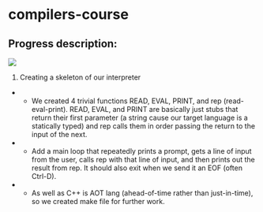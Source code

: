 # compilers-course
## Progress description: 

![](https://i.imgur.com/ak2QpVP.jpg)

1. Creating a skeleton of our interpreter
- - We created 4 trivial functions READ, EVAL, PRINT, and rep (read-eval-print). READ, EVAL, and PRINT are basically just stubs that return their first parameter (a string cause our target language is a statically typed) and rep calls them in order passing the return to the input of the next.

- - Add a main loop that repeatedly prints a prompt, gets a line of input from the user, calls rep with that line of input, and then prints out the result from rep. It should also exit when we send it an EOF (often Ctrl-D).

- - As well as C++ is AOT lang (ahead-of-time rather than just-in-time), so we created make file for further work.